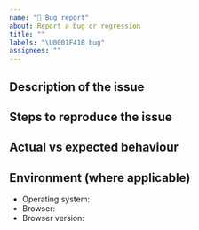 ```yaml
---
name: "🐛 Bug report"
about: Report a bug or regression
title: ""
labels: "\U0001F41B bug"
assignees: ""
---
```


<!--
    Please fill in as much of the template below as you’re able to. If you're unsure whether the issue already exists or how to fill in the template, open an issue anyway. Our team will help you to complete the rest.

    Your issue might already exist. If so, add a comment to the existing issue instead of creating a new one. You can find existing issues here: https://github.com/alphagov/govuk-design-system/issues
-->

## Description of the issue

<!-- A clear and concise summary of what the bug is. -->

## Steps to reproduce the issue

<!-- How can we reproduce this issue? If you think it will be helpful, please provide a small code snippet and/or screenshots. -->

## Actual vs expected behaviour

<!-- What is happening vs what would you expect to happen instead? -->

## Environment (where applicable)

<!-- Details of your operating system, browser and the version of GOVUK Frontend you’re using may help us to reproduce your issue. -->

- Operating system:
- Browser:
- Browser version:
